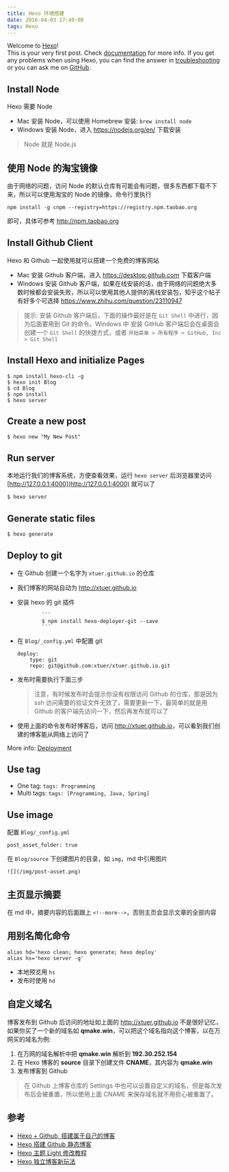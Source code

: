 ```yaml
---
title: Hexo 环境搭建
date: 2016-04-03 17:49:00
tags: Hexo
---
```


Welcome to [Hexo](https://hexo.io/)!   
This is your very first post. Check [documentation](https://hexo.io/docs/) for more info. If you get any problems when using Hexo, you can find the answer in [troubleshooting](https://hexo.io/docs/troubleshooting.html) or you can ask me on [GitHub](https://github.com/hexojs/hexo/issues).

<!--more-->

## Install Node
Hexo 需要 Node

* Mac 安装 Node，可以使用 Homebrew 安装: `brew install node`
* Windows 安装 Node，进入 <https://nodejs.org/en/> 下载安装

> Node 就是 Node.js

## 使用 Node 的淘宝镜像
由于网络的问题，访问 Node 的默认仓库有可能会有问题，很多东西都下载不下来，所以可以使用淘宝的 Node 的镜像，命令行里执行 

```
npm install -g cnpm --registry=https://registry.npm.taobao.org
```
即可，具体可参考 <http://npm.taobao.org>

## Install Github Client
Hexo 和 Github 一起使用就可以搭建一个免费的博客网站

* Mac 安装 Github 客户端，进入 <https://desktop.github.com> 下载客户端
* Windows 安装 Github 客户端，如果在线安装的话，由于网络的问题绝大多数时候都会安装失败，所以可以使用其他人提供的离线安装包，知乎这个帖子有好多个可选择 <https://www.zhihu.com/question/23110947>

> 提示: 安装 Github 客户端后，下面的操作最好是在 `Git Shell` 中进行，因为后面要用到 Git 的命令。Windows 中 安装 GitHub 客户端后会在桌面会创建一个 `Git Shell` 的快捷方式，或者 `开始菜单 > 所有程序 > GitHub, Inc > Git Shell`

## Install Hexo and initialize Pages
```
$ npm install hexo-cli -g
$ hexo init Blog
$ cd Blog
$ npm install
$ hexo server
```

## Create a new post

```
$ hexo new "My New Post"
```

## Run server

本地运行我们的博客系统，方便查看效果，运行 `hexo server` 后浏览器里访问 [http://127.0.0.1:4000](http://127.0.0.1:4000) 就可以了

``` bash
$ hexo server
```

## Generate static files

``` bash
$ hexo generate
```

## Deploy to git
*   在 Github 创建一个名字为 `xtuer.github.io` 的仓库
*   我们博客的网站自动为 <http://xtuer.github.io>
*   安装 hexo 的 git 插件

                ​```
                $ npm install hexo-deployer-git --save
                ​```

*   在 `Blog/_config.yml` 中配置 git

    ```
    deploy:
        type: git
        repo: git@github.com:xtuer/xtuer.github.io.git
    ```

*   发布时需要执行下面三步


    > 注意，有时候发布时会提示你没有权限访问 Github 的仓库，那是因为 ssh 访问需要的验证文件无效了，需要更新一下，最简单的就是用 Github 的客户端先访问一下，然后再发布就可以了
*   使用上面的命令发布好博客后，访问 <http://xtuer.github.io>，可以看到我们创建的博客能从网络上访问了

More info: [Deployment](https://hexo.io/docs/deployment.html)

## Use tag
* One tag: `tags: Programming`
* Multi tags: `tags: [Programming, Java, Spring]`

## Use image
配置 `Blog/_config.yml`

```
post_asset_folder: true
```

在 `Blog/source` 下创建图片的目录，如 `img`，md 中引用图片

```
![](/img/post-asset.png)
```

## 主页显示摘要
在 md 中，摘要内容的后面跟上 `<!--more-->`，否则主页会显示文章的全部内容

## 用别名简化命令
```
alias hd='hexo clean; hexo generate; hexo deploy'
alias hs='hexo server -g'
```

* 本地预览用 `hs`
* 发布时使用 `hd`

## 自定义域名

博客发布到 Github 后访问的地址如上面的 <http://xtuer.github.io> 不是很好记忆，如果你买了一个新的域名如 **qmake.win**，可以把这个域名指向这个博客，以在万网买的域名为例:

1. 在万网的域名解析中把 **qmake.win** 解析到 **192.30.252.154**
2. 在 Hexo 博客的 **source** 目录下创建文件 **CNAME**，其内容为 **qmake.win**
3. 发布博客到 Github

> 在 Github 上博客仓库的 Settings 中也可以设置自定义的域名，但是每次发布后会被重置，所以使用上面 CNAME 来保存域名就不用担心被重置了。

## 参考

* [Hexo + Github, 搭建属于自己的博客](http://www.jianshu.com/p/465830080ea9)
* [Hexo 搭建 Github 静态博客](http://www.cnblogs.com/zhcncn/p/4097881.html)
* [Hexo 主题 Light 修改教程](http://www.jianshu.com/p/70343b7c2fd3)
* [Hexo 独立博客新玩法](http://ibruce.info/2013/11/22/hexo-your-blog/)
